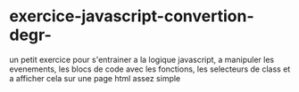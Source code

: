 # exercice-javascript-convertion-degr-
un petit exercice pour s'entrainer a la logique javascript, a manipuler les evenements, les blocs de code avec les fonctions, les selecteurs de class et a afficher cela sur une page html assez simple
